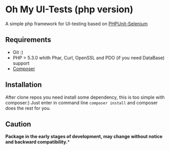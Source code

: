 Oh My UI-Tests (php version)
========

A simple php framework for UI-testing based on [PHPUnit-Selenium](https://github.com/sebastianbergmann/phpunit-selenium)

## Requirements
* Git :)
* PHP > 5.3.0 whith Phar, Curl, OpenSSL and PDO (if you need DataBase) support
* [Composer](http://getcomposer.org/)

## Installation
After clone repos you need install some dependency, this is too simple with composer:)
Just enter in command line `composer install` and composer does the rest for you.

## Сaution
**Package in the early stages of development, may change without notice and backward compatibility.*** 